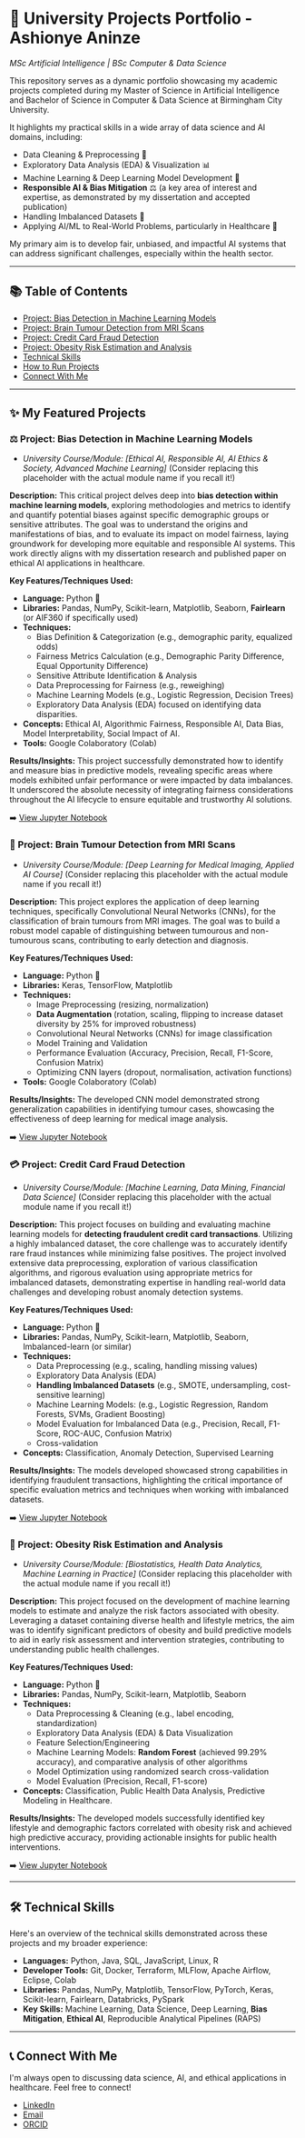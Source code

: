 # 🚀 University Projects Portfolio - Ashionye Aninze

_MSc Artificial Intelligence | BSc Computer & Data Science_

This repository serves as a dynamic portfolio showcasing my academic projects completed during my Master of Science in Artificial Intelligence and Bachelor of Science in Computer & Data Science at Birmingham City University.

It highlights my practical skills in a wide array of data science and AI domains, including:
* Data Cleaning & Preprocessing 🧹
* Exploratory Data Analysis (EDA) & Visualization 📊
* Machine Learning & Deep Learning Model Development 🧠
* **Responsible AI & Bias Mitigation** ⚖️ (a key area of interest and expertise, as demonstrated by my dissertation and accepted publication)
* Handling Imbalanced Datasets 💪
* Applying AI/ML to Real-World Problems, particularly in Healthcare 🏥

My primary aim is to develop fair, unbiased, and impactful AI systems that can address significant challenges, especially within the health sector.

---

## 📚 Table of Contents

* [Project: Bias Detection in Machine Learning Models](#project-bias-detection-in-machine-learning-models)
* [Project: Brain Tumour Detection from MRI Scans](#project-brain-tumour-detection-from-mri-scans)
* [Project: Credit Card Fraud Detection](#project-credit-card-fraud-detection)
* [Project: Obesity Risk Estimation and Analysis](#project-project-obesity-risk-estimation-and-analysis)
* [Technical Skills](#technical-skills)
* [How to Run Projects](#how-to-run-projects)
* [Connect With Me](#connect-with-me)

---

## ✨ My Featured Projects

### ⚖️ Project: Bias Detection in Machine Learning Models

* _University Course/Module: [Ethical AI, Responsible AI, AI Ethics & Society, Advanced Machine Learning]_
    (Consider replacing this placeholder with the actual module name if you recall it!)

**Description:**
This critical project delves deep into **bias detection within machine learning models**, exploring methodologies and metrics to identify and quantify potential biases against specific demographic groups or sensitive attributes. The goal was to understand the origins and manifestations of bias, and to evaluate its impact on model fairness, laying groundwork for developing more equitable and responsible AI systems. This work directly aligns with my dissertation research and published paper on ethical AI applications in healthcare.

**Key Features/Techniques Used:**
* **Language:** Python 🐍
* **Libraries:** Pandas, NumPy, Scikit-learn, Matplotlib, Seaborn, **Fairlearn** (or AIF360 if specifically used)
* **Techniques:**
    * Bias Definition & Categorization (e.g., demographic parity, equalized odds)
    * Fairness Metrics Calculation (e.g., Demographic Parity Difference, Equal Opportunity Difference)
    * Sensitive Attribute Identification & Analysis
    * Data Preprocessing for Fairness (e.g., reweighing)
    * Machine Learning Models (e.g., Logistic Regression, Decision Trees)
    * Exploratory Data Analysis (EDA) focused on identifying data disparities.
* **Concepts:** Ethical AI, Algorithmic Fairness, Responsible AI, Data Bias, Model Interpretability, Social Impact of AI.
* **Tools:** Google Colaboratory (Colab)

**Results/Insights:**
This project successfully demonstrated how to identify and measure bias in predictive models, revealing specific areas where models exhibited unfair performance or were impacted by data imbalances. It underscored the absolute necessity of integrating fairness considerations throughout the AI lifecycle to ensure equitable and trustworthy AI solutions.

➡️ [View Jupyter Notebook](https://github.com/AshAninze/Uni-Projects/blob/main/Bias_Detection.ipynb)

### 🧠 Project: Brain Tumour Detection from MRI Scans

* _University Course/Module: [Deep Learning for Medical Imaging, Applied AI Course]_
    (Consider replacing this placeholder with the actual module name if you recall it!)

**Description:**
This project explores the application of deep learning techniques, specifically Convolutional Neural Networks (CNNs), for the classification of brain tumours from MRI images. The goal was to build a robust model capable of distinguishing between tumourous and non-tumourous scans, contributing to early detection and diagnosis.

**Key Features/Techniques Used:**
* **Language:** Python 🐍
* **Libraries:** Keras, TensorFlow, Matplotlib
* **Techniques:**
    * Image Preprocessing (resizing, normalization)
    * **Data Augmentation** (rotation, scaling, flipping to increase dataset diversity by 25% for improved robustness)
    * Convolutional Neural Networks (CNNs) for image classification
    * Model Training and Validation
    * Performance Evaluation (Accuracy, Precision, Recall, F1-Score, Confusion Matrix)
    * Optimizing CNN layers (dropout, normalisation, activation functions)
* **Tools:** Google Colaboratory (Colab)

**Results/Insights:**
The developed CNN model demonstrated strong generalization capabilities in identifying tumour cases, showcasing the effectiveness of deep learning for medical image analysis.

➡️ [View Jupyter Notebook](https://github.com/AshAninze/Uni-Projects/blob/main/Tumour_MRI.ipynb)

### 💳 Project: Credit Card Fraud Detection

* _University Course/Module: [Machine Learning, Data Mining, Financial Data Science]_
    (Consider replacing this placeholder with the actual module name if you recall it!)

**Description:**
This project focuses on building and evaluating machine learning models for **detecting fraudulent credit card transactions**. Utilizing a highly imbalanced dataset, the core challenge was to accurately identify rare fraud instances while minimizing false positives. The project involved extensive data preprocessing, exploration of various classification algorithms, and rigorous evaluation using appropriate metrics for imbalanced datasets, demonstrating expertise in handling real-world data challenges and developing robust anomaly detection systems.

**Key Features/Techniques Used:**
* **Language:** Python 🐍
* **Libraries:** Pandas, NumPy, Scikit-learn, Matplotlib, Seaborn, Imbalanced-learn (or similar)
* **Techniques:**
    * Data Preprocessing (e.g., scaling, handling missing values)
    * Exploratory Data Analysis (EDA)
    * **Handling Imbalanced Datasets** (e.g., SMOTE, undersampling, cost-sensitive learning)
    * Machine Learning Models: (e.g., Logistic Regression, Random Forests, SVMs, Gradient Boosting)
    * Model Evaluation for Imbalanced Data (e.g., Precision, Recall, F1-Score, ROC-AUC, Confusion Matrix)
    * Cross-validation
* **Concepts:** Classification, Anomaly Detection, Supervised Learning

**Results/Insights:**
The models developed showcased strong capabilities in identifying fraudulent transactions, highlighting the critical importance of specific evaluation metrics and techniques when working with imbalanced datasets.

➡️ [View Jupyter Notebook](https://github.com/AshAninze/Uni-Projects/blob/main/Credit_Card_Fraud_Dataset.ipynb)

### 🍏 Project: Obesity Risk Estimation and Analysis

* _University Course/Module: [Biostatistics, Health Data Analytics, Machine Learning in Practice]_
    (Consider replacing this placeholder with the actual module name if you recall it!)

**Description:**
This project focused on the development of machine learning models to estimate and analyze the risk factors associated with obesity. Leveraging a dataset containing diverse health and lifestyle metrics, the aim was to identify significant predictors of obesity and build predictive models to aid in early risk assessment and intervention strategies, contributing to understanding public health challenges.

**Key Features/Techniques Used:**
* **Language:** Python 🐍
* **Libraries:** Pandas, NumPy, Scikit-learn, Matplotlib, Seaborn
* **Techniques:**
    * Data Preprocessing & Cleaning (e.g., label encoding, standardization)
    * Exploratory Data Analysis (EDA) & Data Visualization
    * Feature Selection/Engineering
    * Machine Learning Models: **Random Forest** (achieved 99.29% accuracy), and comparative analysis of other algorithms
    * Model Optimization using randomized search cross-validation
    * Model Evaluation (Precision, Recall, F1-score)
* **Concepts:** Classification, Public Health Data Analysis, Predictive Modeling in Healthcare.

**Results/Insights:**
The developed models successfully identified key lifestyle and demographic factors correlated with obesity risk and achieved high predictive accuracy, providing actionable insights for public health interventions.

➡️ [View Jupyter Notebook](https://github.com/AshAninze/Uni-Projects/blob/main/Estimation_of_Obesity.ipynb)

---

## 🛠️ Technical Skills

Here's an overview of the technical skills demonstrated across these projects and my broader experience:

* **Languages:** Python, Java, SQL, JavaScript, Linux, R
* **Developer Tools:** Git, Docker, Terraform, MLFlow, Apache Airflow, Eclipse, Colab
* **Libraries:** Pandas, NumPy, Matplotlib, TensorFlow, PyTorch, Keras, Scikit-learn, Fairlearn, Databricks, PySpark
* **Key Skills:** Machine Learning, Data Science, Deep Learning, **Bias Mitigation**, **Ethical AI**, Reproducible Analytical Pipelines (RAPS)

---

## 📞 Connect With Me

I'm always open to discussing data science, AI, and ethical applications in healthcare. Feel free to connect!

* [LinkedIn](https://www.linkedin.com/in/your-linkedin-profile/)
* [Email](mailto:aaaninze@gmail.com)
* [ORCID](https://orcid.org/your-orcid-id)
